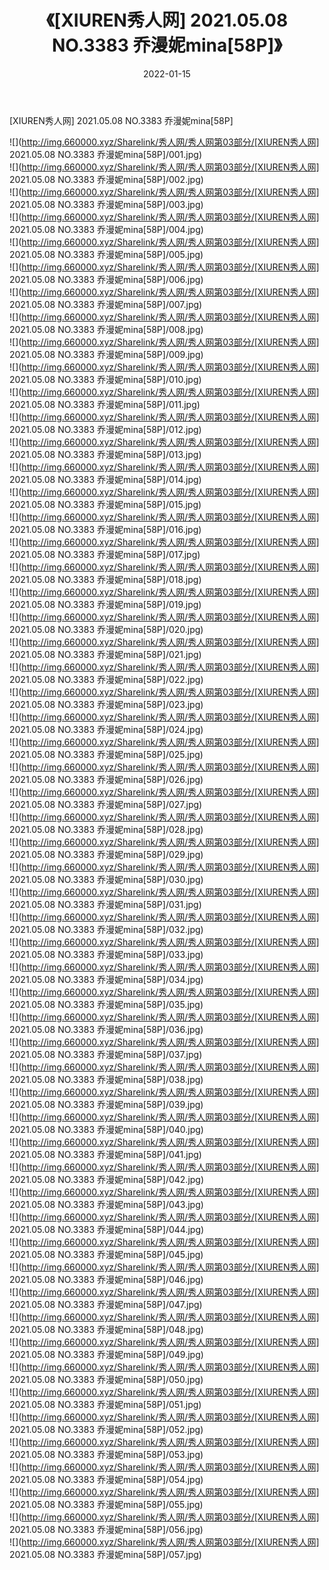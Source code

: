 ﻿---
layout: post
title:  《[XIUREN秀人网] 2021.05.08 NO.3383 乔漫妮mina[58P]》
date:   2022-01-15
img: http://img.660000.xyz/Sharelink/秀人网/秀人网第03部分/[XIUREN秀人网] 2021.05.08 NO.3383 乔漫妮mina[58P]/000.jpg
categories: [美女, 清纯, 唯美]
---

[XIUREN秀人网] 2021.05.08 NO.3383 乔漫妮mina[58P]

  ![](http://img.660000.xyz/Sharelink/秀人网/秀人网第03部分/[XIUREN秀人网] 2021.05.08 NO.3383 乔漫妮mina[58P]/001.jpg) <br> ![](http://img.660000.xyz/Sharelink/秀人网/秀人网第03部分/[XIUREN秀人网] 2021.05.08 NO.3383 乔漫妮mina[58P]/002.jpg) <br> ![](http://img.660000.xyz/Sharelink/秀人网/秀人网第03部分/[XIUREN秀人网] 2021.05.08 NO.3383 乔漫妮mina[58P]/003.jpg) <br> ![](http://img.660000.xyz/Sharelink/秀人网/秀人网第03部分/[XIUREN秀人网] 2021.05.08 NO.3383 乔漫妮mina[58P]/004.jpg) <br> ![](http://img.660000.xyz/Sharelink/秀人网/秀人网第03部分/[XIUREN秀人网] 2021.05.08 NO.3383 乔漫妮mina[58P]/005.jpg) <br> ![](http://img.660000.xyz/Sharelink/秀人网/秀人网第03部分/[XIUREN秀人网] 2021.05.08 NO.3383 乔漫妮mina[58P]/006.jpg) <br> ![](http://img.660000.xyz/Sharelink/秀人网/秀人网第03部分/[XIUREN秀人网] 2021.05.08 NO.3383 乔漫妮mina[58P]/007.jpg) <br> ![](http://img.660000.xyz/Sharelink/秀人网/秀人网第03部分/[XIUREN秀人网] 2021.05.08 NO.3383 乔漫妮mina[58P]/008.jpg) <br> ![](http://img.660000.xyz/Sharelink/秀人网/秀人网第03部分/[XIUREN秀人网] 2021.05.08 NO.3383 乔漫妮mina[58P]/009.jpg) <br> ![](http://img.660000.xyz/Sharelink/秀人网/秀人网第03部分/[XIUREN秀人网] 2021.05.08 NO.3383 乔漫妮mina[58P]/010.jpg) <br> ![](http://img.660000.xyz/Sharelink/秀人网/秀人网第03部分/[XIUREN秀人网] 2021.05.08 NO.3383 乔漫妮mina[58P]/011.jpg) <br> ![](http://img.660000.xyz/Sharelink/秀人网/秀人网第03部分/[XIUREN秀人网] 2021.05.08 NO.3383 乔漫妮mina[58P]/012.jpg) <br> ![](http://img.660000.xyz/Sharelink/秀人网/秀人网第03部分/[XIUREN秀人网] 2021.05.08 NO.3383 乔漫妮mina[58P]/013.jpg) <br> ![](http://img.660000.xyz/Sharelink/秀人网/秀人网第03部分/[XIUREN秀人网] 2021.05.08 NO.3383 乔漫妮mina[58P]/014.jpg) <br> ![](http://img.660000.xyz/Sharelink/秀人网/秀人网第03部分/[XIUREN秀人网] 2021.05.08 NO.3383 乔漫妮mina[58P]/015.jpg) <br> ![](http://img.660000.xyz/Sharelink/秀人网/秀人网第03部分/[XIUREN秀人网] 2021.05.08 NO.3383 乔漫妮mina[58P]/016.jpg) <br> ![](http://img.660000.xyz/Sharelink/秀人网/秀人网第03部分/[XIUREN秀人网] 2021.05.08 NO.3383 乔漫妮mina[58P]/017.jpg) <br> ![](http://img.660000.xyz/Sharelink/秀人网/秀人网第03部分/[XIUREN秀人网] 2021.05.08 NO.3383 乔漫妮mina[58P]/018.jpg) <br> ![](http://img.660000.xyz/Sharelink/秀人网/秀人网第03部分/[XIUREN秀人网] 2021.05.08 NO.3383 乔漫妮mina[58P]/019.jpg) <br> ![](http://img.660000.xyz/Sharelink/秀人网/秀人网第03部分/[XIUREN秀人网] 2021.05.08 NO.3383 乔漫妮mina[58P]/020.jpg) <br> ![](http://img.660000.xyz/Sharelink/秀人网/秀人网第03部分/[XIUREN秀人网] 2021.05.08 NO.3383 乔漫妮mina[58P]/021.jpg) <br> ![](http://img.660000.xyz/Sharelink/秀人网/秀人网第03部分/[XIUREN秀人网] 2021.05.08 NO.3383 乔漫妮mina[58P]/022.jpg) <br> ![](http://img.660000.xyz/Sharelink/秀人网/秀人网第03部分/[XIUREN秀人网] 2021.05.08 NO.3383 乔漫妮mina[58P]/023.jpg) <br> ![](http://img.660000.xyz/Sharelink/秀人网/秀人网第03部分/[XIUREN秀人网] 2021.05.08 NO.3383 乔漫妮mina[58P]/024.jpg) <br> ![](http://img.660000.xyz/Sharelink/秀人网/秀人网第03部分/[XIUREN秀人网] 2021.05.08 NO.3383 乔漫妮mina[58P]/025.jpg) <br> ![](http://img.660000.xyz/Sharelink/秀人网/秀人网第03部分/[XIUREN秀人网] 2021.05.08 NO.3383 乔漫妮mina[58P]/026.jpg) <br> ![](http://img.660000.xyz/Sharelink/秀人网/秀人网第03部分/[XIUREN秀人网] 2021.05.08 NO.3383 乔漫妮mina[58P]/027.jpg) <br> ![](http://img.660000.xyz/Sharelink/秀人网/秀人网第03部分/[XIUREN秀人网] 2021.05.08 NO.3383 乔漫妮mina[58P]/028.jpg) <br> ![](http://img.660000.xyz/Sharelink/秀人网/秀人网第03部分/[XIUREN秀人网] 2021.05.08 NO.3383 乔漫妮mina[58P]/029.jpg) <br> ![](http://img.660000.xyz/Sharelink/秀人网/秀人网第03部分/[XIUREN秀人网] 2021.05.08 NO.3383 乔漫妮mina[58P]/030.jpg) <br> ![](http://img.660000.xyz/Sharelink/秀人网/秀人网第03部分/[XIUREN秀人网] 2021.05.08 NO.3383 乔漫妮mina[58P]/031.jpg) <br> ![](http://img.660000.xyz/Sharelink/秀人网/秀人网第03部分/[XIUREN秀人网] 2021.05.08 NO.3383 乔漫妮mina[58P]/032.jpg) <br> ![](http://img.660000.xyz/Sharelink/秀人网/秀人网第03部分/[XIUREN秀人网] 2021.05.08 NO.3383 乔漫妮mina[58P]/033.jpg) <br> ![](http://img.660000.xyz/Sharelink/秀人网/秀人网第03部分/[XIUREN秀人网] 2021.05.08 NO.3383 乔漫妮mina[58P]/034.jpg) <br> ![](http://img.660000.xyz/Sharelink/秀人网/秀人网第03部分/[XIUREN秀人网] 2021.05.08 NO.3383 乔漫妮mina[58P]/035.jpg) <br> ![](http://img.660000.xyz/Sharelink/秀人网/秀人网第03部分/[XIUREN秀人网] 2021.05.08 NO.3383 乔漫妮mina[58P]/036.jpg) <br> ![](http://img.660000.xyz/Sharelink/秀人网/秀人网第03部分/[XIUREN秀人网] 2021.05.08 NO.3383 乔漫妮mina[58P]/037.jpg) <br> ![](http://img.660000.xyz/Sharelink/秀人网/秀人网第03部分/[XIUREN秀人网] 2021.05.08 NO.3383 乔漫妮mina[58P]/038.jpg) <br> ![](http://img.660000.xyz/Sharelink/秀人网/秀人网第03部分/[XIUREN秀人网] 2021.05.08 NO.3383 乔漫妮mina[58P]/039.jpg) <br> ![](http://img.660000.xyz/Sharelink/秀人网/秀人网第03部分/[XIUREN秀人网] 2021.05.08 NO.3383 乔漫妮mina[58P]/040.jpg) <br> ![](http://img.660000.xyz/Sharelink/秀人网/秀人网第03部分/[XIUREN秀人网] 2021.05.08 NO.3383 乔漫妮mina[58P]/041.jpg) <br> ![](http://img.660000.xyz/Sharelink/秀人网/秀人网第03部分/[XIUREN秀人网] 2021.05.08 NO.3383 乔漫妮mina[58P]/042.jpg) <br> ![](http://img.660000.xyz/Sharelink/秀人网/秀人网第03部分/[XIUREN秀人网] 2021.05.08 NO.3383 乔漫妮mina[58P]/043.jpg) <br> ![](http://img.660000.xyz/Sharelink/秀人网/秀人网第03部分/[XIUREN秀人网] 2021.05.08 NO.3383 乔漫妮mina[58P]/044.jpg) <br> ![](http://img.660000.xyz/Sharelink/秀人网/秀人网第03部分/[XIUREN秀人网] 2021.05.08 NO.3383 乔漫妮mina[58P]/045.jpg) <br> ![](http://img.660000.xyz/Sharelink/秀人网/秀人网第03部分/[XIUREN秀人网] 2021.05.08 NO.3383 乔漫妮mina[58P]/046.jpg) <br> ![](http://img.660000.xyz/Sharelink/秀人网/秀人网第03部分/[XIUREN秀人网] 2021.05.08 NO.3383 乔漫妮mina[58P]/047.jpg) <br> ![](http://img.660000.xyz/Sharelink/秀人网/秀人网第03部分/[XIUREN秀人网] 2021.05.08 NO.3383 乔漫妮mina[58P]/048.jpg) <br> ![](http://img.660000.xyz/Sharelink/秀人网/秀人网第03部分/[XIUREN秀人网] 2021.05.08 NO.3383 乔漫妮mina[58P]/049.jpg) <br> ![](http://img.660000.xyz/Sharelink/秀人网/秀人网第03部分/[XIUREN秀人网] 2021.05.08 NO.3383 乔漫妮mina[58P]/050.jpg) <br> ![](http://img.660000.xyz/Sharelink/秀人网/秀人网第03部分/[XIUREN秀人网] 2021.05.08 NO.3383 乔漫妮mina[58P]/051.jpg) <br> ![](http://img.660000.xyz/Sharelink/秀人网/秀人网第03部分/[XIUREN秀人网] 2021.05.08 NO.3383 乔漫妮mina[58P]/052.jpg) <br> ![](http://img.660000.xyz/Sharelink/秀人网/秀人网第03部分/[XIUREN秀人网] 2021.05.08 NO.3383 乔漫妮mina[58P]/053.jpg) <br> ![](http://img.660000.xyz/Sharelink/秀人网/秀人网第03部分/[XIUREN秀人网] 2021.05.08 NO.3383 乔漫妮mina[58P]/054.jpg) <br> ![](http://img.660000.xyz/Sharelink/秀人网/秀人网第03部分/[XIUREN秀人网] 2021.05.08 NO.3383 乔漫妮mina[58P]/055.jpg) <br> ![](http://img.660000.xyz/Sharelink/秀人网/秀人网第03部分/[XIUREN秀人网] 2021.05.08 NO.3383 乔漫妮mina[58P]/056.jpg) <br> ![](http://img.660000.xyz/Sharelink/秀人网/秀人网第03部分/[XIUREN秀人网] 2021.05.08 NO.3383 乔漫妮mina[58P]/057.jpg) <br>
